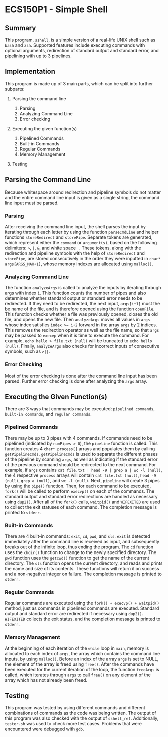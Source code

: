 # ECS150P1 - Simple Shell

## Summary

This program, `sshell`, is a simple version of a real-life UNIX shell such as `bash` and `zsh`. Supported features include executing commands with optional arguments, redirection of standard output and standard error, and pipelining with up to 3 pipelines.

## Implementation

This program is made up of 3 main parts, which can be split into further subparts:
1. Parsing the command line
    1. Parsing
    2. Analyzing Command Line
    3. Error checking

2. Executing the given function(s)
    1. Pipelined Commands
    2. Built-in Commands
    3. Regular Commands
    4. Memory Management

3. Testing

## Parsing the Command Line

Because whitespace around redirection and pipeline symbols do not matter and the entire command line input is given as a single string, the command line input must be parsed.

### Parsing

After receiving the command line input, the shell parses the input by iterating through each letter by using the function `parseCmdLine` and helper functions `storeRedirect` and `storePipe`. Separate tokens are generated, which represent either the `command` or `argument(s)`, based on the following delimiters: `>`, `|`, `&`, and white space ` `. These tokens, along with the redirection and pipeline symbols with the help of `storeRedirect` and `storePipe`, are stored consecutively in the order they were inputted in `char* args[ARGS_MAX+1]`, whose memory indexes are allocated using `malloc()`. 

### Analyzing Command Line
The function `analyzeArgs` is called to analyze the inputs by iterating through args with index `i`. This function counts the number of pipes and also determines whether standard output or standard error needs to be redirected. If they need to be redirected, the next input, `args[i+1]` must the be name of the file, and is therefore opened using the function `openFile`. This function checks whether a file was previously opened, closes the old file, and opens the new file. Then `analyzeArgs` moves all values in `args` whose index satisfies `index >= i+2` forward in the array `args` by 2 indices. This removes the redirection operator as well as the file name, so that `args` may be passed to `execvp` when it is time to execute the command. For example, `echo hello > file.txt (null)` will be truncated to `echo hello (null)`. Finally, `analyzeArgs` also checks for incorrect inputs of consecutive symbols, such as `>||`.

### Error Checking

Most of the error checking is done after the command line input has been parsed. Further error checking is done after analyzing the `args` array.

## Executing the Given Function(s)

There are 3 ways that commands may be executed: `pipelined commands`, `built-in commands`, and `regular commands`.

### Pipelined Commands

There may be up to 3 pipes with 4 commands. If commands need to be pipelined (indicated by `numPipes > 0`), the `pipeline` function is called. This function creates 4 `char* process[]` arrays and populates them by calling `getPipelineCmds`.  `getPipelineCmds` is used to separate the different phases of the pipeline by scanning `args`, as well as indicating if the standard error of the previous command should be redirected to the next command. For example, if `args` contains `cat file.txt | head -9 | grep a | wc -l (null)`, the 4 respective `process` arrays will contain `cat file.txt (null)`, `head -9 (null)`, `grep a (null)`, and `wc -l (null)`. Next, `pipeline` will create 3 pipes by using the `pipe()` function. Then, for each command to be executed, `fork()` will be called to perform `execvp()` on each of the commands. The standard output and standard error redirections are handled as necessary using `dup2()`. After all of the `fork()` calls, `waitpid()` and `WIFEXITED` are used to collect the exit statuses of each command. The completion message is printed to `stderr`.

### Built-in Commands

There are 4 built-in commands: `exit`, `cd`, `pwd`, and `sls`. `exit` is detected immediately after the command line is received as input, and subsequently breaks out of the infinite loop, thus ending the program. The `cd` function uses the `chdir()` function to change to the newly specified directory. The `pwd` function uses the `getcwd()` function to get the name of the current directory. The `sls` function opens the current directory, and reads and prints the name and size of its contents. These functions will return `0` on success and a non-negative integer on failure. The completion message is printed to `stderr`.

### Regular Commands

Regular commands are executed using the `fork() + execvp() + waitpid()` method, just as commands in pipelined commands are executed. Standard output and standard error are redirected if necessary using `dup2()`. `WIFEXITED` collects the exit status, and the completion message is printed to `stderr`.

### Memory Management

At the beginning of each iteration of the `while` loop in `main`, memory is allocated to each index of `args`, the array which contains the command line inputs, by using `malloc()`. Before an index of the array `args` is set to NULL, the element of the array is freed using `free()`. After the commands have been executed for the current iteration of the loop, the function `freeArgs` is called, which iterates through `args` to call `free()` on any element of the array which has not already been freed.

## Testing
This program was tested by using different commands and different combinations of commands as the code was being written. The output of this program was also checked with the output of `sshell_ref`. Additionally, `tester.sh` was used to check more test cases. Problems that were encountered were debugged with `gdb`.
